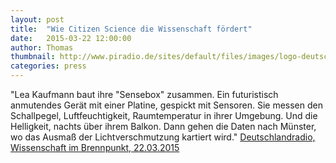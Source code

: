 ```yaml
---
layout: post
title:  "Wie Citizen Science die Wissenschaft fördert"
date:   2015-03-22 12:00:00
author: Thomas
thumbnail: http://www.piradio.de/sites/default/files/images/logo-deutschlandfunk.preview.jpg
categories: press
---
```

"Lea Kaufmann baut ihre "Sensebox" zusammen. Ein futuristisch anmutendes Gerät mit einer Platine, gespickt mit Sensoren. Sie messen den Schallpegel, Luftfeuchtigkeit, Raumtemperatur in ihrer Umgebung. Und die Helligkeit, nachts über ihrem Balkon. Dann gehen die Daten nach Münster, wo das Ausmaß der Lichtverschmutzung kartiert wird."
<a href="http://www.deutschlandfunk.de/buerger-forscht-wie-citizen-science-die-wissenschaft.740.de.html?dram:article_id=313923">Deutschlandradio, Wissenschaft im Brennpunkt, 22.03.2015</a>
